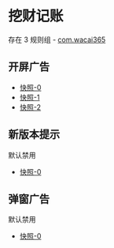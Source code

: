 # 挖财记账

存在 3 规则组 - [com.wacai365](/src/apps/com.wacai365.ts)

## 开屏广告

- [快照-0](https://gkd-kit.gitee.io/import/13162861)
- [快照-1](https://gkd-kit.gitee.io/import/13177538)
- [快照-2](https://gkd-kit.gitee.io/import/13194893)

## 新版本提示

默认禁用

- [快照-0](https://gkd-kit.gitee.io/import/13249620)

## 弹窗广告

默认禁用

- [快照-0](https://gkd-kit.gitee.io/import/13249666)
